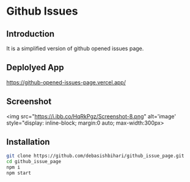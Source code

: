 # Github Issues

## Introduction
It is a simplified version of github opened issues page.

## Deplolyed App
https://github-opened-issues-page.vercel.app/

## Screenshot
<img src="https://i.ibb.co/HqRkPgz/Screenshot-8.png" alt='image' style="display: inline-block; margin:0 auto; max-width:300px>


## Installation

```bash
git clone https://github.com/debasishbihari/github_issue_page.git
cd github_issue_page
npm i
npm start
```
